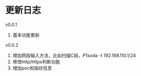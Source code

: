 # 更新日志



v0.0.1

1. 基本功能更新

v0.0.2

1. 增加网段输入方法，比如扫描C段，P1soda -t 192.168.110.1/24
2. 修改http/https判断功能
3. 增加poc和指纹信息

